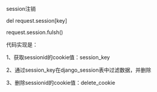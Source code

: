 session注销

del request.session[key]

request.session.fulsh()

代码实现是：

1、获取sessionid的cookie值：session_key

2、通过session_key在django_session表中过滤数据，并删除

3、删除sessionid的cookie值：delete_cookie